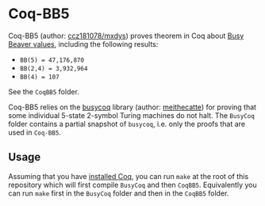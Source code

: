 # Coq-BB5

Coq-BB5 (author: [ccz181078/mxdys](https://github.com/ccz181078)) proves theorem in Coq about [Busy Beaver values](https://wiki.bbchallenge.org/wiki/Main_Page), including the following results:

- `BB(5) = 47,176,870`
- `BB(2,4) = 3,932,964`
- `BB(4) = 107`

See the `CoqBB5` folder.

Coq-BB5 relies on the [busycoq](https://github.com/meithecatte/busycoq/tree/333695b79707189d49f5e560a55c3ab8dda1cdc6) library (author: [meithecatte](https://github.com/meithecatte)) for proving that some individual 5-state 2-symbol Turing machines do not halt. The `BusyCoq` folder contains a partial snapshot of `busycoq`, i.e. only the proofs that are used in `Coq-BB5`.

## Usage

Assuming that you have [installed Coq](https://github.com/coq/coq/blob/master/INSTALL.md), you can run `make` at the root of this repository which will first compile `BusyCoq` and then `CoqBB5`. Equivalently you can run `make` first in the `BusyCoq` folder and then in the `CoqBB5` folder.